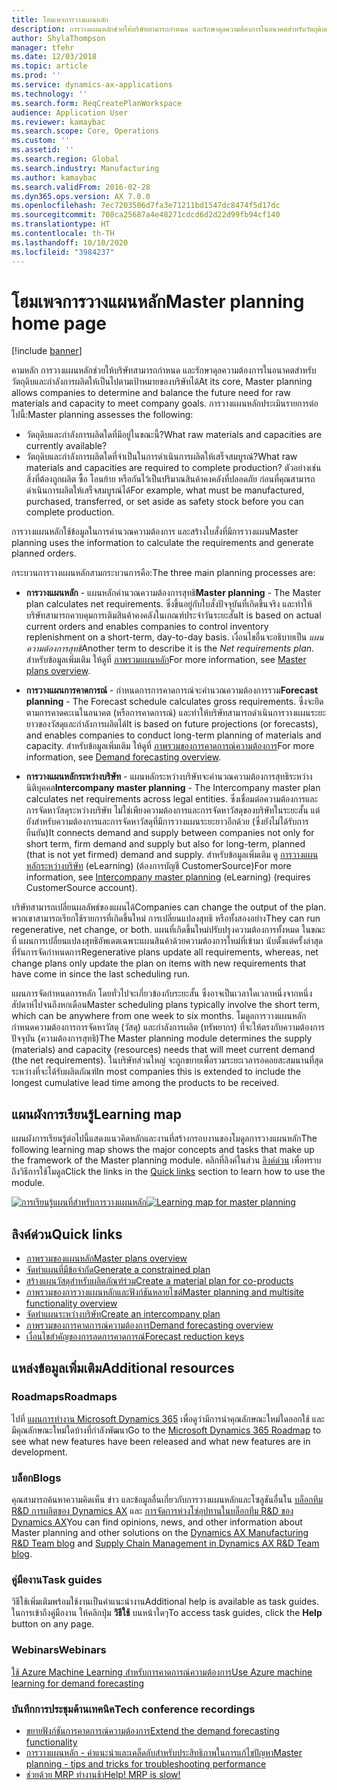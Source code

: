 ```yaml
---
title: โฮมเพจการวางแผนหลัก
description: การวางแผนหลักช่วยให้บริษัทสามารถกำหนด และรักษาดุลความต้องการในอนาคตสำหรับวัตถุดิบและกำลังการผลิตให้เป็นไปตามเป้าหมายของบริษัทได้
author: ShylaThompson
manager: tfehr
ms.date: 12/03/2018
ms.topic: article
ms.prod: ''
ms.service: dynamics-ax-applications
ms.technology: ''
ms.search.form: ReqCreatePlanWorkspace
audience: Application User
ms.reviewer: kamaybac
ms.search.scope: Core, Operations
ms.custom: ''
ms.assetid: ''
ms.search.region: Global
ms.search.industry: Manufacturing
ms.author: kamaybac
ms.search.validFrom: 2016-02-28
ms.dyn365.ops.version: AX 7.0.0
ms.openlocfilehash: 7ec7203506d7fa3e71211bd1547dc8474f5d17dc
ms.sourcegitcommit: 708ca25687a4e48271cdcd6d2d22d99fb94cf140
ms.translationtype: HT
ms.contentlocale: th-TH
ms.lasthandoff: 10/10/2020
ms.locfileid: "3984237"
---
```

# <a name="master-planning-home-page"></a><span data-ttu-id="3ad5b-103">โฮมเพจการวางแผนหลัก</span><span class="sxs-lookup"><span data-stu-id="3ad5b-103">Master planning home page</span></span>

[!include [banner](../includes/banner.md)]

<span data-ttu-id="3ad5b-104">คามหลัก การวางแผนหลักช่วยให้บริษัทสามารถกำหนด และรักษาดุลความต้องการในอนาคตสำหรับวัตถุดิบและกำลังการผลิตให้เป็นไปตามเป้าหมายของบริษัทได้</span><span class="sxs-lookup"><span data-stu-id="3ad5b-104">At its core, Master planning allows companies to determine and balance the future need for raw materials and capacity to meet company goals.</span></span> <span data-ttu-id="3ad5b-105">การวางแผนหลักประเมินรายการต่อไปนี้:</span><span class="sxs-lookup"><span data-stu-id="3ad5b-105">Master planning assesses the following:</span></span> 

-  <span data-ttu-id="3ad5b-106">วัตถุดิบและกำลังการผลิตใดที่มีอยู่ในขณะนี้?</span><span class="sxs-lookup"><span data-stu-id="3ad5b-106">What raw materials and capacities are currently available?</span></span> 
-  <span data-ttu-id="3ad5b-107">วัตถุดิบและกำลังการผลิตใดที่จำเป็นในการดำเนินการผลิตให้เสร็จสมบูรณ์?</span><span class="sxs-lookup"><span data-stu-id="3ad5b-107">What raw materials and capacities are required to complete production?</span></span> <span data-ttu-id="3ad5b-108">ตัวอย่างเช่น สิ่งที่ต้องถูกผลิต ซื้อ โอนย้าย หรือกันไว้เป็นปริมาณสินค้าคงคลังที่ปลอดภัย ก่อนที่คุณสามารถดำเนินการผลิตให้เสร็จสมบูรณ์ได้</span><span class="sxs-lookup"><span data-stu-id="3ad5b-108">For example, what must be manufactured, purchased, transferred, or set aside as safety stock before you can complete production.</span></span>

<span data-ttu-id="3ad5b-109">การวางแผนหลักใช้ข้อมูลในการคำนวณความต้องการ และสร้างใบสั่งที่มีการวางแผน</span><span class="sxs-lookup"><span data-stu-id="3ad5b-109">Master planning uses the information to calculate the requirements and generate planned orders.</span></span>

<span data-ttu-id="3ad5b-110">กระบวนการวางแผนหลักสามกระบวนการคือ:</span><span class="sxs-lookup"><span data-stu-id="3ad5b-110">The three main planning processes are:</span></span>

-  <span data-ttu-id="3ad5b-111">**การวางแผนหลัก** - แผนหลักคำนวณความต้องการสุทธิ</span><span class="sxs-lookup"><span data-stu-id="3ad5b-111">**Master planning** - The Master plan calculates net requirements.</span></span> <span data-ttu-id="3ad5b-112">ซึ่งขึ้นอยู่กับใบสั่งปัจจุบันที่เกิดขึ้นจริง และทำให้บริษัทสามารถควบคุมการเติมสินค้าคงคลังในเกณฑ์ประจำวันระยะสั้น</span><span class="sxs-lookup"><span data-stu-id="3ad5b-112">It is based on actual current orders and enables companies to control inventory replenishment on a short-term, day-to-day basis.</span></span> <span data-ttu-id="3ad5b-113">เงื่อนไขอื่นจะอธิบายเป็น *แผนความต้องการสุทธิ*</span><span class="sxs-lookup"><span data-stu-id="3ad5b-113">Another term to describe it is the *Net requirements plan*.</span></span> <span data-ttu-id="3ad5b-114">สำหรับข้อมูลเพิ่มเติม ให้ดูที่ [ภาพรวมแผนหลัก](master-plans.md)</span><span class="sxs-lookup"><span data-stu-id="3ad5b-114">For more information, see [Master plans overview](master-plans.md).</span></span> 

-  <span data-ttu-id="3ad5b-115">**การวางแผนการคาดการณ์** - กำหนดการการคาดการณ์จะคำนวณความต้องการรวม</span><span class="sxs-lookup"><span data-stu-id="3ad5b-115">**Forecast planning** - The Forecast schedule calculates gross requirements.</span></span> <span data-ttu-id="3ad5b-116">ซึ่งจะยึดตามการคาดคะเนในอนาคต (หรือการคาดการณ์) และทำให้บริษัทสามารถดำเนินการวางแผนระยะยาวของวัสดุและกำลังการผลิตได้</span><span class="sxs-lookup"><span data-stu-id="3ad5b-116">It is based on future projections (or forecasts), and enables companies to conduct long-term planning of materials and capacity.</span></span> <span data-ttu-id="3ad5b-117">สำหรับข้อมูลเพิ่มเติม ให้ดูที่ [ภาพรวมของการคาดการณ์ความต้องการ](introduction-demand-forecasting.md)</span><span class="sxs-lookup"><span data-stu-id="3ad5b-117">For more information, see [Demand forecasting overview](introduction-demand-forecasting.md).</span></span> 

-  <span data-ttu-id="3ad5b-118">**การวางแผนหลักระหว่างบริษัท** - แผนหลักระหว่างบริษัทจะคำนวณความต้องการสุทธิระหว่างนิติบุคคล</span><span class="sxs-lookup"><span data-stu-id="3ad5b-118">**Intercompany master planning** - The Intercompany master plan calculates net requirements across legal entities.</span></span> <span data-ttu-id="3ad5b-119">ซึ่งเชื่อมต่อความต้องการและการจัดหาวัสดุระหว่างบริษัท ไม่ใช่เพียงความต้องการและการจัดหาวัสดุของบริษัทในระยะสั้น แต่ยังสำหรับความต้องการและการจัดหาวัสดุที่มีการวางแผนระยะยาวอีกด้วย (ซึ่งยังไม่ได้รับการยืนยัน)</span><span class="sxs-lookup"><span data-stu-id="3ad5b-119">It connects demand and supply between companies not only for short term, firm demand and supply but also for long-term, planned (that is not yet firmed) demand and supply.</span></span> <span data-ttu-id="3ad5b-120">สำหรับข้อมูลเพิ่มเติม ดู [การวางแผนหลักระหว่างบริษัท](https://mbspartner.microsoft.com/AX/CourseOverview/1276)  (eLearning) (ต้องการบัญชี CustomerSource)</span><span class="sxs-lookup"><span data-stu-id="3ad5b-120">For more information, see [Intercompany master planning](https://mbspartner.microsoft.com/AX/CourseOverview/1276)  (eLearning) (requires CustomerSource account).</span></span> 

<span data-ttu-id="3ad5b-121">บริษัทสามารถเปลี่ยนผลลัพธ์ของแผนได้</span><span class="sxs-lookup"><span data-stu-id="3ad5b-121">Companies can change the output of the plan.</span></span> <span data-ttu-id="3ad5b-122">พวกเขาสามารถเรียกใช้รายการที่เกิดขึ้นใหม่ การเปลี่ยนแปลงสุทธิ หรือทั้งสองอย่าง</span><span class="sxs-lookup"><span data-stu-id="3ad5b-122">They can run regenerative, net change, or both.</span></span> <span data-ttu-id="3ad5b-123">แผนที่เกิดขึ้นใหม่ปรับปรุงความต้องการทั้งหมด ในขณะที่ แผนการเปลี่ยนแปลงสุทธิอัพเดตเฉพาะแผนสินค้าด้วยความต้องการใหม่ที่เข้ามา นับตั้งแต่ครั้งล่าสุดที่รันการจัดกำหนดการ</span><span class="sxs-lookup"><span data-stu-id="3ad5b-123">Regenerative plans update all requirements, whereas, net change plans only update the plan on items with new requirements that have come in since the last scheduling run.</span></span>

<span data-ttu-id="3ad5b-124">แผนการจัดกำหนดการหลัก โดยทั่วไปจะเกี่ยวข้องกับระยะสั้น ซึ่งอาจเป็นเวลาใดเวลาหนึ่งจากหนึ่งสัปดาห์ไปจนถึงหกเดือน</span><span class="sxs-lookup"><span data-stu-id="3ad5b-124">Master scheduling plans typically involve the short term, which can be anywhere from one week to six months.</span></span> <span data-ttu-id="3ad5b-125">โมดูลการวางแผนหลักกำหนดความต้องการการจัดหาวัสดุ (วัสดุ) และกำลังการผลิต (ทรัพยากร) ที่จะให้ตรงกับความต้องการปัจจุบัน (ความต้องการสุทธิ)</span><span class="sxs-lookup"><span data-stu-id="3ad5b-125">The Master planning module determines the supply (materials) and capacity (resources) needs that will meet current demand (the net requirements).</span></span> <span data-ttu-id="3ad5b-126">ในบริษัทส่วนใหญ่ จะถูกขยายเพื่อรวมระยะเวลารอคอยสะสมนานที่สุดระหว่างที่จะได้รับผลิตภัณฑ์</span><span class="sxs-lookup"><span data-stu-id="3ad5b-126">In most companies this is extended to include the longest cumulative lead time among the products to be received.</span></span>

## <a name="learning-map"></a><span data-ttu-id="3ad5b-127">แผนผังการเรียนรู้</span><span class="sxs-lookup"><span data-stu-id="3ad5b-127">Learning map</span></span>

<span data-ttu-id="3ad5b-128">แผนผังการเรียนรู้ต่อไปนี้แสดงแนวคิดหลักและงานที่สร้างกรอบงานของโมดูลการวางแผนหลัก</span><span class="sxs-lookup"><span data-stu-id="3ad5b-128">The following learning map shows the major concepts and tasks that make up the framework of the Master planning module.</span></span> <span data-ttu-id="3ad5b-129">คลิกที่ลิงค์ในส่วน [ลิงค์ด่วน](#quick-links) เพื่อทราบถึงวิธีการใช้โมดูล</span><span class="sxs-lookup"><span data-stu-id="3ad5b-129">Click the links in the [Quick links](#quick-links) section to learn how to use the module.</span></span>

<span data-ttu-id="3ad5b-130">[![การเรียนรู้แผนที่สำหรับการวางแผนหลัก](./media/master-planning-learning-map.png)](./media/master-planning-learning-map.png)</span><span class="sxs-lookup"><span data-stu-id="3ad5b-130">[![Learning map for master planning](./media/master-planning-learning-map.png)](./media/master-planning-learning-map.png)</span></span>

## <a name="quick-links"></a><span data-ttu-id="3ad5b-131">ลิงค์ด่วน</span><span class="sxs-lookup"><span data-stu-id="3ad5b-131">Quick links</span></span>

- [<span data-ttu-id="3ad5b-132">ภาพรวมของแผนหลัก</span><span class="sxs-lookup"><span data-stu-id="3ad5b-132">Master plans overview</span></span>](master-plans.md)  
- [<span data-ttu-id="3ad5b-133">จัดทำแผนที่มีข้อจำกัด</span><span class="sxs-lookup"><span data-stu-id="3ad5b-133">Generate a constrained plan</span></span>](./tasks/constrained-plan.md)
- [<span data-ttu-id="3ad5b-134">สร้างแผนวัสดุสำหรับผลิตภัณฑ์ร่วม</span><span class="sxs-lookup"><span data-stu-id="3ad5b-134">Create a material plan for co-products</span></span>](./tasks/create-material-plan-co-products.md)
- [<span data-ttu-id="3ad5b-135">ภาพรวมของการวางแผนหลักและฟังก์ชันหลายไซต์</span><span class="sxs-lookup"><span data-stu-id="3ad5b-135">Master planning and multisite functionality overview</span></span>](master-plan-multisite-functionality.md)
- [<span data-ttu-id="3ad5b-136">จัดทำแผนระหว่างบริษัท</span><span class="sxs-lookup"><span data-stu-id="3ad5b-136">Create an intercompany plan</span></span>](./tasks/create-intercompany-plan.md)
- [<span data-ttu-id="3ad5b-137">ภาพรวมของการคาดการณ์ความต้องการ</span><span class="sxs-lookup"><span data-stu-id="3ad5b-137">Demand forecasting overview</span></span>](introduction-demand-forecasting.md)
- [<span data-ttu-id="3ad5b-138">เงื่อนไขสำคัญของการลดการคาดการณ์</span><span class="sxs-lookup"><span data-stu-id="3ad5b-138">Forecast reduction keys</span></span>](reduction-keys.md)
                                  
## <a name="additional-resources"></a><span data-ttu-id="3ad5b-139">แหล่งข้อมูลเพิ่มเติม</span><span class="sxs-lookup"><span data-stu-id="3ad5b-139">Additional resources</span></span>

### <a name="roadmaps"></a><span data-ttu-id="3ad5b-140">Roadmaps</span><span class="sxs-lookup"><span data-stu-id="3ad5b-140">Roadmaps</span></span>
<span data-ttu-id="3ad5b-141">ไปที่ [แผนการทำงาน Microsoft Dynamics 365](https://roadmap.dynamics.com/) เพื่อดูว่ามีการนำคุณลักษณะใหม่ใดออกใช้ และมีคุณลักษณะใหม่ใดบ้างที่กำลังพัฒนา</span><span class="sxs-lookup"><span data-stu-id="3ad5b-141">Go to the [Microsoft Dynamics 365 Roadmap](https://roadmap.dynamics.com/) to see what new features have been released and what new features are in development.</span></span>

### <a name="blogs"></a><span data-ttu-id="3ad5b-142">บล็อก</span><span class="sxs-lookup"><span data-stu-id="3ad5b-142">Blogs</span></span>
<span data-ttu-id="3ad5b-143">คุณสามารถค้นหาความคิดเห็น ข่าว และข้อมูลอื่นเกี่ยวกับการวางแผนหลักและโซลูชันอื่นใน [บล็อกทีม R&D การผลิตของ Dynamics AX](https://blogs.msdn.microsoft.com/axmfg) และ [การจัดการห่วงโซ่อุปทานในบล็อกทีม R&D ของ Dynamics AX](https://blogs.msdn.microsoft.com/dynamicsaxscm)</span><span class="sxs-lookup"><span data-stu-id="3ad5b-143">You can find opinions, news, and other information about Master planning and other solutions on the [Dynamics AX Manufacturing R&D Team blog](https://blogs.msdn.microsoft.com/axmfg) and [Supply Chain Management in Dynamics AX R&D Team blog](https://blogs.msdn.microsoft.com/dynamicsaxscm).</span></span>

### <a name="task-guides"></a><span data-ttu-id="3ad5b-144">คู่มืองาน</span><span class="sxs-lookup"><span data-stu-id="3ad5b-144">Task guides</span></span>
<span data-ttu-id="3ad5b-145">วิธีใช้เพิ่มเติมพร้อมใช้งานเป็นคำแนะนำงาน</span><span class="sxs-lookup"><span data-stu-id="3ad5b-145">Additional help is available as task guides.</span></span> <span data-ttu-id="3ad5b-146">ในการเข้าถึงคู่มืองาน ให้คลิกปุ่ม **วิธีใช้** บนหน้าใดๆ</span><span class="sxs-lookup"><span data-stu-id="3ad5b-146">To access task guides, click the **Help** button on any page.</span></span>

### <a name="webinars"></a><span data-ttu-id="3ad5b-147">Webinars</span><span class="sxs-lookup"><span data-stu-id="3ad5b-147">Webinars</span></span>
[<span data-ttu-id="3ad5b-148">ใช้ Azure Machine Learning สำหรับการคาดการณ์ความต้องการ</span><span class="sxs-lookup"><span data-stu-id="3ad5b-148">Use Azure machine learning for demand forecasting</span></span>](https://www.youtube.com/watch?v=4nQsccdFFDA&feature=youtu.be)

### <a name="tech-conference-recordings"></a><span data-ttu-id="3ad5b-149">บันทึกการประชุมด้านเทคนิค</span><span class="sxs-lookup"><span data-stu-id="3ad5b-149">Tech conference recordings</span></span>
-  [<span data-ttu-id="3ad5b-150">ขยายฟังก์ชันการคาดการณ์ความต้องการ</span><span class="sxs-lookup"><span data-stu-id="3ad5b-150">Extend the demand forecasting functionality</span></span>](https://www.youtube.com/watch?v=4OIKIXLiNjI&feature=youtu.be)
-  [<span data-ttu-id="3ad5b-151">การวางแผนหลัก - คำแนะนำและเคล็ดลับสำหรับประสิทธิภาพในการแก้ไขปัญหา</span><span class="sxs-lookup"><span data-stu-id="3ad5b-151">Master planning - tips and tricks for troubleshooting performance</span></span>](https://youtu.be/7v8BPmEs9Dg)
-  [<span data-ttu-id="3ad5b-152">ช่วยด้วย MRP ทำงานช้า</span><span class="sxs-lookup"><span data-stu-id="3ad5b-152">Help! MRP is slow!</span></span>](https://youtu.be/RLXybx20B5o)




